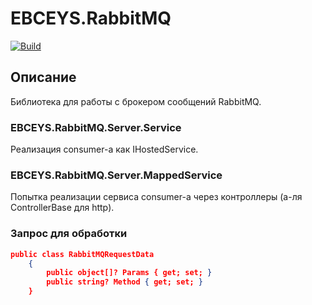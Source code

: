 # EBCEYS.RabbitMQ

[![Build](https://github.com/EBCEYS/EBCEYS.RabbitMQ/actions/workflows/dotnet.yml/badge.svg)](https://github.com/EBCEYS/EBCEYS.RabbitMQ/actions/workflows/dotnet.yml)

## Описание

Библиотека для работы с брокером сообщений RabbitMQ.

### EBCEYS.RabbitMQ.Server.Service

Реализация consumer-a как IHostedService.

### EBCEYS.RabbitMQ.Server.MappedService

Попытка реализации сервиса consumer-a через контроллеры (а-ля ControllerBase для http).

### Запрос для обработки
```json
public class RabbitMQRequestData
    {
        public object[]? Params { get; set; }
        public string? Method { get; set; }
    }
```
